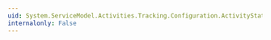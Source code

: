 ```yaml
---
uid: System.ServiceModel.Activities.Tracking.Configuration.ActivityStateQueryElementCollection
internalonly: False
---
```

